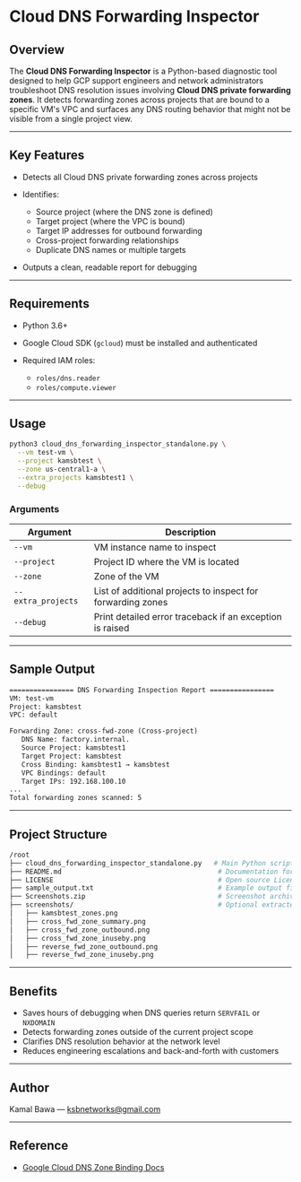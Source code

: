 # Cloud DNS Forwarding Inspector

## Overview

The **Cloud DNS Forwarding Inspector** is a Python-based diagnostic tool designed to help GCP support engineers and network administrators troubleshoot DNS resolution issues involving **Cloud DNS private forwarding zones**. It detects forwarding zones across projects that are bound to a specific VM's VPC and surfaces any DNS routing behavior that might not be visible from a single project view.

---

## Key Features

* Detects all Cloud DNS private forwarding zones across projects
* Identifies:

  * Source project (where the DNS zone is defined)
  * Target project (where the VPC is bound)
  * Target IP addresses for outbound forwarding
  * Cross-project forwarding relationships
  * Duplicate DNS names or multiple targets
* Outputs a clean, readable report for debugging

---

## Requirements

* Python 3.6+
* Google Cloud SDK (`gcloud`) must be installed and authenticated
* Required IAM roles:

  * `roles/dns.reader`
  * `roles/compute.viewer`

---

## Usage

```bash
python3 cloud_dns_forwarding_inspector_standalone.py \
  --vm test-vm \
  --project kamsbtest \
  --zone us-central1-a \
  --extra_projects kamsbtest1 \
  --debug
```

### Arguments

| Argument           | Description                                                 |
| ------------------ | ----------------------------------------------------------- |
| `--vm`             | VM instance name to inspect                                 |
| `--project`        | Project ID where the VM is located                          |
| `--zone`           | Zone of the VM                                              |
| `--extra_projects` | List of additional projects to inspect for forwarding zones |
| `--debug`          | Print detailed error traceback if an exception is raised    |

---

## Sample Output

```txt
================ DNS Forwarding Inspection Report ================
VM: test-vm
Project: kamsbtest
VPC: default

Forwarding Zone: cross-fwd-zone (Cross-project)
   DNS Name: factory.internal.
   Source Project: kamsbtest1
   Target Project: kamsbtest
   Cross Binding: kamsbtest1 → kamsbtest
   VPC Bindings: default
   Target IPs: 192.168.100.10
...
Total forwarding zones scanned: 5
```

---

## Project Structure

```bash
/root
├── cloud_dns_forwarding_inspector_standalone.py   # Main Python script
├── README.md                                       # Documentation for the project
├── LICENSE                                         # Open source License (MIT)
├── sample_output.txt                               # Example output file from Cloud Shell
├── Screenshots.zip                                 # Screenshot archive (or individual .png files below)
├── screenshots/                                    # Optional extracted directory
│   ├── kamsbtest_zones.png
│   ├── cross_fwd_zone_summary.png
│   ├── cross_fwd_zone_outbound.png
│   ├── cross_fwd_zone_inuseby.png
│   ├── reverse_fwd_zone_outbound.png
│   ├── reverse_fwd_zone_inuseby.png
```

---

## Benefits

* Saves hours of debugging when DNS queries return `SERVFAIL` or `NXDOMAIN`
* Detects forwarding zones outside of the current project scope
* Clarifies DNS resolution behavior at the network level
* Reduces engineering escalations and back-and-forth with customers

---

## Author

Kamal Bawa — [ksbnetworks@gmail.com](mailto:ksbnetworks@gmail.com)

---

## Reference

* [Google Cloud DNS Zone Binding Docs](https://cloud.google.com/dns/docs/zones/zones-overview#cross-project_binding)
